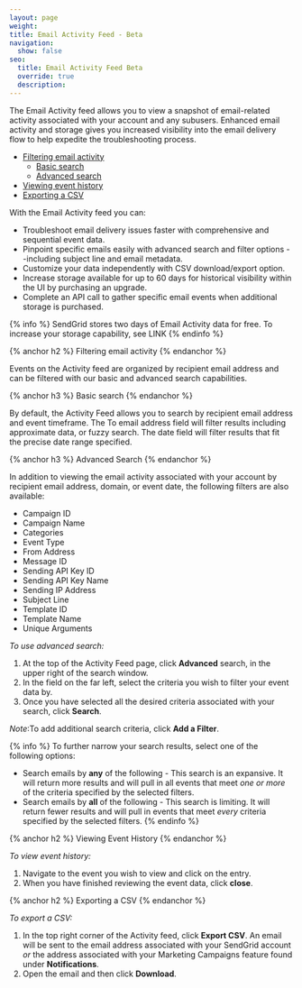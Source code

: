 ```yaml
---
layout: page
weight: 
title: Email Activity Feed - Beta
navigation:
  show: false
seo:
  title: Email Activity Feed Beta
  override: true
  description:
---
```


The Email Activity feed allows you to view a snapshot of email-related activity associated with your account and any subusers. Enhanced email activity and storage gives you increased visibility into the email delivery flow to help expedite the troubleshooting process.  


* [Filtering email activity](#-Filtering-email-activity)
  * [Basic search](#-Basic-search)
  * [Advanced search](#-Advanced-search)
* [Viewing event history](#-Viewing-event-history)
* [Exporting a CSV](#-Exporting-a-CSV)

With the Email Activity feed you can:

* Troubleshoot email delivery issues faster with comprehensive and sequential event data.
* Pinpoint specific emails easily with advanced search and filter options --including subject line and email metadata.
* Customize your data independently with CSV download/export option.
* Increase storage available for up to 60 days for historical visibility within the UI by purchasing an upgrade.
* Complete an API call to gather specific email events when additional storage is purchased.

{% info %}
SendGrid stores two days of Email Activity data for free. To increase your storage capability, see LINK
{% endinfo %}

{% anchor h2 %}
Filtering email activity
{% endanchor %}

Events on the Activity feed are organized by recipient email address and can be filtered with our basic and advanced search capabilities. 

{% anchor h3 %}
Basic search
{% endanchor %}

By default, the Activity Feed allows you to search by recipient email address and event timeframe. The To email address field will filter results including approximate data, or fuzzy search. The date field will filter results that fit the precise date range specified.

{% anchor h3 %}
Advanced Search
{% endanchor %}

In addition to viewing the email activity associated with your account by recipient email address, domain, or event date, the following filters are also available:

* Campaign ID
* Campaign Name
* Categories
* Event Type
* From Address
* Message ID
* Sending API Key ID
* Sending API Key Name
* Sending IP Address
* Subject Line
* Template ID
* Template Name
* Unique Arguments

*To use advanced search:*

1. At the top of the Activity Feed page, click **Advanced** search, in the upper right of the search window.
1. In the field on the far left, select the criteria you wish to filter your event data by. 
1. Once you have selected all the desired criteria associated with your search, click **Search**. 
  
*Note*:To add additional search criteria, click **Add a Filter**. 

{% info %}
To further narrow your search results, select one of the following options:

* Search emails by **any** of the following - This search is an expansive. It will return more results and will pull in all events that meet *one or more* of the criteria specified by the selected filters.
* Search emails by **all** of the following - This search is limiting. It will return fewer results and will pull in events that meet *every* criteria specified by the selected filters. 
{% endinfo %}

{% anchor h2 %}
Viewing Event History
{% endanchor %}

*To view event history:*

1. Navigate to the event you wish to view and click on the entry. 
1. When you have finished reviewing the event data, click **close**. 

{% anchor h2 %}
Exporting a CSV
{% endanchor %}

*To export a CSV:*

1. In the top right corner of the Activity feed, click **Export CSV**. 
   An email will be sent to the email address associated with your SendGrid account *or* the address associated with your Marketing Campaigns feature found under **Notifications**.
1. Open the email and then click **Download**.
